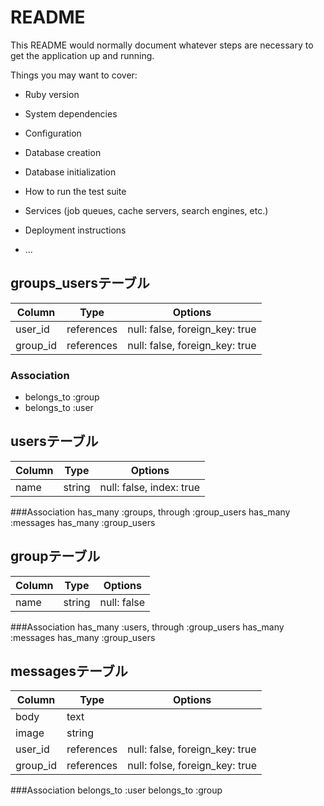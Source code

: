# README

This README would normally document whatever steps are necessary to get the
application up and running.

Things you may want to cover:

* Ruby version

* System dependencies

* Configuration

* Database creation

* Database initialization

* How to run the test suite

* Services (job queues, cache servers, search engines, etc.)

* Deployment instructions

* ...

## groups_usersテーブル

|Column|Type|Options|
|------|----|-------|
|user_id|references|null: false, foreign_key: true|
|group_id|references|null: false, foreign_key: true|

### Association
- belongs_to :group
- belongs_to :user


## usersテーブル

|Column|Type|Options|
|------|----|-------|
|name|string|null: false, index: true|

###Association
has_many :groups, through :group_users
has_many :messages
has_many :group_users


## groupテーブル
|Column|Type|Options|
|------|----|-------|
|name|string|null: false|

###Association
has_many :users, through :group_users
has_many :messages
has_many :group_users


## messagesテーブル
|Column|Type|Options|
|------|----|-------|
|body|text|
|image|string|
|user_id|references|null: false, foreign_key: true|
|group_id|references|null: folse, foreign_key: true|

###Association
belongs_to :user
belongs_to :group